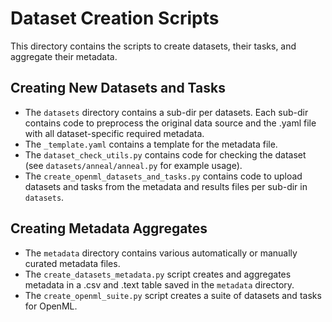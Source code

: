 # Dataset Creation Scripts

This directory contains the scripts to create datasets, their tasks, and aggregate their metadata.

## Creating New Datasets and Tasks

* The `datasets` directory contains a sub-dir per datasets. Each sub-dir contains code to
  preprocess the original data source and the .yaml file with all dataset-specific required metadata.
* The `_template.yaml` contains a template for the metadata file.
* The `dataset_check_utils.py` contains code for checking the dataset (see
  `datasets/anneal/anneal.py` for example usage).
* The `create_openml_datasets_and_tasks.py` contains code to upload datasets and tasks from the
  metadata and results files per sub-dir in `datasets`.

## Creating Metadata Aggregates

* The `metadata` directory contains various automatically or manually curated metadata files.
* The `create_datasets_metadata.py` script creates and aggregates metadata in a .csv and .text table saved in the
  `metadata` directory.
* The `create_openml_suite.py` script creates a suite of datasets and tasks for OpenML.